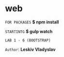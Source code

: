 # web
 
``FOR PACKAGES``
**$  npm install**


``STARTINTG``
**$  gulp watch**

``LAB 1 - 6 (BOOTSTRAP)``

``Author``: **Leskiv Vladyslav**
